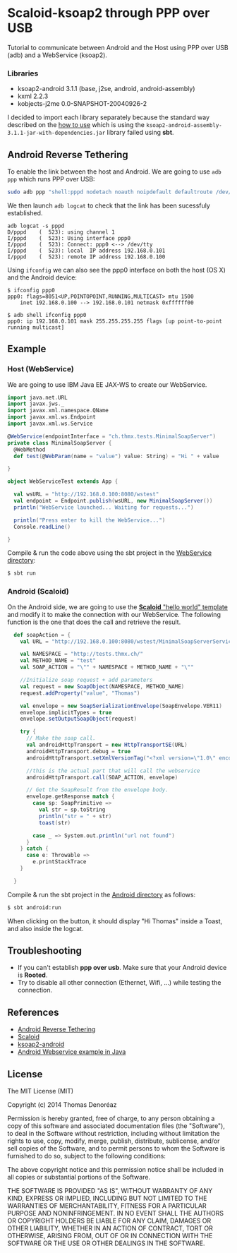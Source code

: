 Scaloid-ksoap2 through PPP over USB
===================================

Tutorial to communicate between Android and the Host using PPP over USB (adb) and a WebService (ksoap2).

### Libraries

* ksoap2-android 3.1.1 (base, j2se, android, android-assembly)
* kxml 2.2.3
* kobjects-j2me 0.0-SNAPSHOT-20040926-2

I decided to import each library separately because the standard way described on the [how to use](https://code.google.com/p/ksoap2-android/wiki/HowToUse) which is using the `ksoap2-android-assembly-3.1.1-jar-with-dependencies.jar` library failed using **sbt**.

## Android Reverse Tethering

To enable the link between the host and Android. We are going to use `adb ppp` which runs PPP over USB:

```Bash
sudo adb ppp "shell:pppd nodetach noauth noipdefault defaultroute /dev/tty" nodetach noauth noipdefault notty 192.168.0.100:192.168.0.101
```

We then launch `adb logcat` to check that the link has been sucessfuly established.

```
adb logcat -s pppd
D/pppd    (  523): using channel 1
I/pppd    (  523): Using interface ppp0
I/pppd    (  523): Connect: ppp0 <--> /dev/tty
I/pppd    (  523): local  IP address 192.168.0.101
I/pppd    (  523): remote IP address 192.168.0.100
```

Using `ifconfig` we can also see the ppp0 interface on both the host (OS X) and the Android device:

```
$ ifconfig ppp0
ppp0: flags=8051<UP,POINTOPOINT,RUNNING,MULTICAST> mtu 1500
	inet 192.168.0.100 --> 192.168.0.101 netmask 0xffffff00

$ adb shell ifconfig ppp0
ppp0: ip 192.168.0.101 mask 255.255.255.255 flags [up point-to-point running multicast]
```

## Example

### Host (WebService)

We are going to use IBM Java EE JAX-WS to create our WebService.

```scala
import java.net.URL
import javax.jws._
import javax.xml.namespace.QName
import javax.xml.ws.Endpoint
import javax.xml.ws.Service

@WebService(endpointInterface = "ch.thmx.tests.MinimalSoapServer")
private class MinimalSoapServer {
  @WebMethod
  def test(@WebParam(name = "value") value: String) = "Hi " + value

}

object WebServiceTest extends App {

  val wsURL = "http://192.168.0.100:8080/wstest"
  val endpoint = Endpoint.publish(wsURL, new MinimalSoapServer())
  println("WebService launched... Waiting for requests...")

  println("Press enter to kill the WebService...")
  Console.readLine()

}
```

Compile & run the code above using the sbt project in the [WebService directory](https://github.com/ThmX/scaloid-usb-comm/tree/master/WebService/):

```Bash
$ sbt run
```

### Android (Scaloid)

On the Android side, we are going to use the [**Scaloid** "hello world" template](https://github.com/pocorall/hello-scaloid-sbt) and modify it to make the connection with our WebService. The following function is the one that does the call and retrieve the result.

```scala
  def soapAction = {
    val URL = "http://192.168.0.100:8080/wstest/MinimalSoapServerService?wsdl"

    val NAMESPACE = "http://tests.thmx.ch/"
    val METHOD_NAME = "test"
    val SOAP_ACTION = "\"" + NAMESPACE + METHOD_NAME + "\""

    //Initialize soap request + add parameters
    val request = new SoapObject(NAMESPACE, METHOD_NAME)
    request.addProperty("value", "Thomas")

    val envelope = new SoapSerializationEnvelope(SoapEnvelope.VER11)
    envelope.implicitTypes = true
    envelope.setOutputSoapObject(request)

    try {
      // Make the soap call.
      val androidHttpTransport = new HttpTransportSE(URL)
      androidHttpTransport.debug = true
      androidHttpTransport.setXmlVersionTag("<?xml version=\"1.0\" encoding= \"UTF-8\" ?>")

      //this is the actual part that will call the webservice
      androidHttpTransport.call(SOAP_ACTION, envelope)

      // Get the SoapResult from the envelope body.
      envelope.getResponse match {
        case sp: SoapPrimitive =>
          val str = sp.toString
          println("str = " + str)
          toast(str)

        case _ => System.out.println("url not found")
      }
    } catch {
      case e: Throwable =>
        e.printStackTrace
    }

  }
```

Compile & run the sbt project in the [Android directory](https://github.com/ThmX/scaloid-usb-comm/tree/master/Android/) as follows:

```Bash
$ sbt android:run
```

When clicking on the button, it should display "Hi Thomas" inside a Toast, and also inside the logcat.

## Troubleshooting

* If you can't establish **ppp over usb**. Make sure that your Android device is **Rooted**.
* Try to disable all other connection (Ethernet, Wifi, ...) while testing the connection.

## References

* [Android Reverse Tethering](https://github.com/ajasmin/android-linux-tethering)
* [Scaloid](http://blog.scaloid.org/)
* [ksoap2-android](https://code.google.com/p/ksoap2-android/)
* [Android Webservice example in Java](http://android.programmerguru.com/android-webservice-example/)

## License

The MIT License (MIT)

Copyright (c) 2014 Thomas Denoréaz

Permission is hereby granted, free of charge, to any person obtaining a copy of
this software and associated documentation files (the "Software"), to deal in
the Software without restriction, including without limitation the rights to
use, copy, modify, merge, publish, distribute, sublicense, and/or sell copies of
the Software, and to permit persons to whom the Software is furnished to do so,
subject to the following conditions:

The above copyright notice and this permission notice shall be included in all
copies or substantial portions of the Software.

THE SOFTWARE IS PROVIDED "AS IS", WITHOUT WARRANTY OF ANY KIND, EXPRESS OR
IMPLIED, INCLUDING BUT NOT LIMITED TO THE WARRANTIES OF MERCHANTABILITY, FITNESS
FOR A PARTICULAR PURPOSE AND NONINFRINGEMENT. IN NO EVENT SHALL THE AUTHORS OR
COPYRIGHT HOLDERS BE LIABLE FOR ANY CLAIM, DAMAGES OR OTHER LIABILITY, WHETHER
IN AN ACTION OF CONTRACT, TORT OR OTHERWISE, ARISING FROM, OUT OF OR IN
CONNECTION WITH THE SOFTWARE OR THE USE OR OTHER DEALINGS IN THE SOFTWARE.